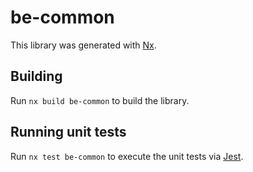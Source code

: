 # be-common

This library was generated with [Nx](https://nx.dev).

## Building

Run `nx build be-common` to build the library.

## Running unit tests

Run `nx test be-common` to execute the unit tests via [Jest](https://jestjs.io).
